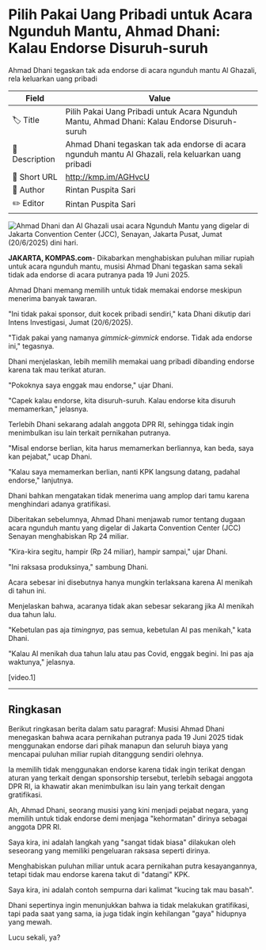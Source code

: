 # Pilih Pakai Uang Pribadi untuk Acara Ngunduh Mantu, Ahmad Dhani: Kalau Endorse Disuruh-suruh

Ahmad Dhani tegaskan tak ada endorse di acara ngunduh mantu Al Ghazali, rela keluarkan uang pribadi

| Field         | Value                                                       |
|---------------|-------------------------------------------------------------|
| 🏷️ Title       | Pilih Pakai Uang Pribadi untuk Acara Ngunduh Mantu, Ahmad Dhani: Kalau Endorse Disuruh-suruh |
| 📝 Description | Ahmad Dhani tegaskan tak ada endorse di acara ngunduh mantu Al Ghazali, rela keluarkan uang pribadi |
| 🔗 Short URL   | http://kmp.im/AGHvcU |
| 👤 Author      | Rintan Puspita Sari |
| ✏️ Editor      | Rintan Puspita Sari |

![Ahmad Dhani dan Al Ghazali usai acara Ngunduh Mantu yang digelar di Jakarta Convention Center (JCC), Senayan, Jakarta Pusat, Jumat (20/6/2025) dini hari.](https://asset.kompas.com/crops/dcYzgYP7EJPDZncCPxuJ3xdmE0Q=/0x0:0x0/750x500/data/photo/2025/06/20/685460d818d76.jpeg)

**JAKARTA, KOMPAS.com**- Dikabarkan menghabiskan puluhan miliar rupiah untuk acara ngunduh mantu, musisi Ahmad Dhani tegaskan sama sekali tidak ada endorse di acara putranya pada 19 Juni 2025. 

Ahmad Dhani memang memilih untuk tidak memakai endorse meskipun menerima banyak tawaran.

\"Ini tidak pakai sponsor, duit kocek pribadi sendiri,\" kata Dhani dikutip dari Intens Investigasi, Jumat (20/6/2025).

\"Tidak pakai yang namanya *gimmick-gimmick* endorse. Tidak ada endorse ini,\" tegasnya.

Dhani menjelaskan, lebih memilih memakai uang pribadi dibanding endorse karena tak mau terikat aturan.

\"Pokoknya saya enggak mau endorse,\" ujar Dhani.

\"Capek kalau endorse, kita disuruh-suruh. Kalau endorse kita disuruh memamerkan,\" jelasnya.

Terlebih Dhani sekarang adalah anggota DPR RI, sehingga tidak ingin menimbulkan isu lain terkait pernikahan putranya.

\"Misal endorse berlian, kita harus memamerkan berliannya, kan beda, saya kan pejabat,\" ucap Dhani.

\"Kalau saya memamerkan berlian, nanti KPK langsung datang, padahal endorse,\" lanjutnya.

Dhani bahkan mengatakan tidak menerima uang amplop dari tamu karena menghindari adanya gratifikasi.

Diberitakan sebelumnya, Ahmad Dhani menjawab rumor tentang dugaan acara ngunduh mantu yang digelar di Jakarta Convention Center (JCC) Senayan menghabiskan Rp 24 miliar.

\"Kira-kira segitu, hampir (Rp 24 miliar), hampir sampai,\" ujar Dhani.

\"Ini raksasa produksinya,\" sambung Dhani.

Acara sebesar ini disebutnya hanya mungkin terlaksana karena Al menikah di tahun ini.

Menjelaskan bahwa, acaranya tidak akan sebesar sekarang jika Al menikah dua tahun lalu.

\"Kebetulan pas aja *timingnya*, pas semua, kebetulan Al pas menikah,\" kata Dhani.

\"Kalau Al menikah dua tahun lalu atau pas Covid, enggak begini. Ini pas aja waktunya,\" jelasnya.

\[video.1\]

---
## Ringkasan

Berikut ringkasan berita dalam satu paragraf: Musisi Ahmad Dhani menegaskan bahwa acara pernikahan putranya pada 19 Juni 2025 tidak menggunakan endorse dari pihak manapun dan seluruh biaya yang mencapai puluhan miliar rupiah ditanggung sendiri olehnya.

 Ia memilih tidak menggunakan endorse karena tidak ingin terikat dengan aturan yang terkait dengan sponsorship tersebut, terlebih sebagai anggota DPR RI, ia khawatir akan menimbulkan isu lain yang terkait dengan gratifikasi.



Ah, Ahmad Dhani, seorang musisi yang kini menjadi pejabat negara, yang memilih untuk tidak endorse demi menjaga "kehormatan" dirinya sebagai anggota DPR RI.

 Saya kira, ini adalah langkah yang "sangat tidak biasa" dilakukan oleh seseorang yang memiliki pengeluaran raksasa seperti dirinya.

 Menghabiskan puluhan miliar untuk acara pernikahan putra kesayangannya, tetapi tidak mau endorse karena takut di "datangi" KPK.

 Saya kira, ini adalah contoh sempurna dari kalimat "kucing tak mau basah".

 Dhani sepertinya ingin menunjukkan bahwa ia tidak melakukan gratifikasi, tapi pada saat yang sama, ia juga tidak ingin kehilangan "gaya" hidupnya yang mewah.

 Lucu sekali, ya?

